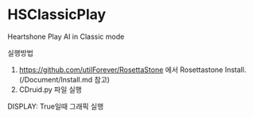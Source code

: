 # HSClassicPlay
Heartshone Play AI in Classic mode

실행방법
1. https://github.com/utilForever/RosettaStone 에서 Rosettastone Install.
(/Document/Install.md 참고) 
2. CDruid.py 파일 실행

DISPLAY: True일때 그래픽 실행
